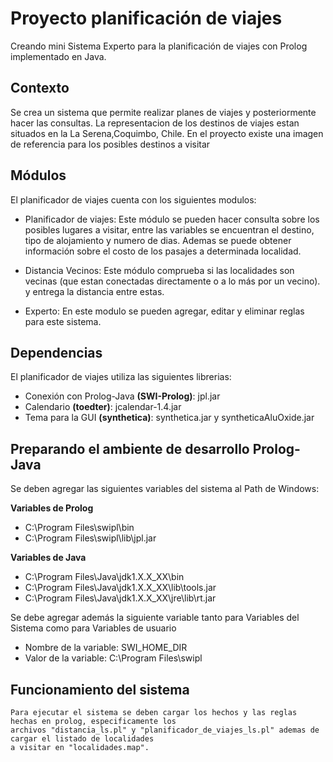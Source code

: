 Proyecto planificación de viajes
================================

Creando mini Sistema Experto para la planificación de viajes con Prolog implementado en Java.

## Contexto

Se crea un sistema que permite realizar planes de viajes y posteriormente hacer las consultas.
La representacion de los destinos de viajes estan situados en la La Serena,Coquimbo, Chile.
En el proyecto existe una imagen de referencia para los posibles destinos a visitar

## Módulos
	
El planificador de viajes cuenta con los siguientes modulos:
- Planificador de viajes: Este módulo se pueden hacer consulta sobre los posibles lugares a visitar, entre
						  las variables se encuentran el destino, tipo de alojamiento y numero de dias. 
						  Ademas se puede obtener información sobre el costo de los pasajes a determinada
						  localidad.
							
- Distancia Vecinos: Este módulo comprueba si las localidades son vecinas (que estan conectadas directamente
					 o a lo más por un vecino). y entrega la distancia entre estas.
- Experto: En este modulo se pueden agregar, editar y eliminar reglas para este sistema. 

## Dependencias

El planificador de viajes utiliza las siguientes librerias:

- Conexión con Prolog-Java __(SWI-Prolog)__: jpl.jar
- Calendario __(toedter)__: jcalendar-1.4.jar
- Tema para la GUI __(synthetica)__: synthetica.jar y syntheticaAluOxide.jar 

## Preparando el ambiente de desarrollo Prolog-Java

Se deben agregar las siguientes variables del sistema al Path de Windows:

__Variables de Prolog__

- C:\Program Files\swipl\bin
- C:\Program Files\swipl\lib\jpl.jar

__Variables de Java__

- C:\Program Files\Java\jdk1.X.X_XX\bin
- C:\Program Files\Java\jdk1.X.X_XX\lib\tools.jar
- C:\Program Files\Java\jdk1.X.X_XX\jre\lib\rt.jar


Se debe agregar además la siguiente variable tanto para Variables del Sistema como para Variables de usuario

- Nombre de la variable: SWI_HOME_DIR
- Valor de la variable:  C:\Program Files\swipl
	 
## Funcionamiento del sistema

	Para ejecutar el sistema se deben cargar los hechos y las reglas hechas en prolog, especificamente los
	archivos "distancia_ls.pl" y "planificador_de_viajes_ls.pl" ademas de cargar el listado de localidades 
	a visitar en "localidades.map".